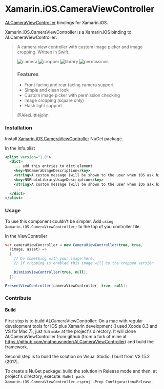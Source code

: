 # Xamarin.iOS.CameraViewController

[ALCameraViewController](https://github.com/AlexLittlejohn/ALCameraViewController) bindings for Xamarin.iOS.

Xamarin.iOS.CameraViewController is a Xamarin.iOS binding to ALCameraViewController:
> A camera view controller with custom image picker and image cropping. Written in Swift.
>
> ![camera](https://cloud.githubusercontent.com/assets/932822/8455694/c61de812-2006-11e5-85c0-a57e3d980561.jpg)
> ![cropper](https://cloud.githubusercontent.com/assets/932822/8455697/c627ac44-2006-11e5-82be-7f96e73d9b1f.jpg)
> ![library](https://cloud.githubusercontent.com/assets/932822/8455695/c620ebb6-2006-11e5-9c61-75a81870c9de.jpg)
> ![permissions](https://cloud.githubusercontent.com/assets/932822/8455696/c62157fe-2006-11e5-958f-849cabf541ca.jpg)
>
> ### Features
> 
> - Front facing and rear facing camera support
> - Simple and clean look
> - Custom image picker with permission checking
> - Image cropping (square only)
> - Flash light support
>
> @AlexLittlejohn

### Installation

Install [Xamarin.iOS.CameraViewController](https://www.nuget.org/packages/Xamarin.iOS.CameraViewController/) NuGet package.

In the Info.plist
```xml
<plist version="1.0">
  <dict>
    ... add this entries to dict element
    <key>NSCameraUsageDescription</key>
    <string>A custom message (will be shown to the user when iOS ask him for permission to access photo library).</string>
    <key>NSPhotoLibraryUsageDescription</key>
    <string>A custom message (will be shown to the user when iOS ask him for permission to access photo library).</string>
    ...
  </dict>
</plist>    
```

### Usage

To use this component couldn't be simpler.
Add `using Xamarin.iOS.CameraViewController;` to the top of you controller file.

In the ViewController

```cs
var cameraViewController = new CameraViewController(true, true,
  (image, asset) => 
  {
    // Do something with your image here.
    // If cropping is enabled this image will be the cropped version
    
    DismissViewController(true, null);   
  });

PresentViewController(cameraViewController, true, null);
```

### Contribute

#### Build

First step is to build ALCameraViewController: On a mac with regular development tools for iOS plus Xamarin development (I used Xcode 8.3 and VS for Mac 7), just run `make` at the project's directory. It will clone ALCameraViewController from github (from a fork of mine at https://github.com/matheusneder/ALCameraViewController) and build the framework.

Second step is to build the solution on Visual Studio. I built from VS 15.2 (2017).

To create a NuGet package: build the solution in Release mode and then, at project's directory, execute: `NuGet pack Xamarin.iOS.CameraViewController.csproj -Prop Configuration=Release`.
